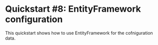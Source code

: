 # Quickstart #8: EntityFramework configuration

This quickstart shows how to use EntityFramework for the cofniguration data.
